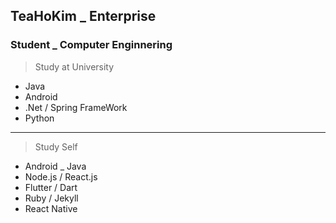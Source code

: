 ## TeaHoKim _ Enterprise 
### Student _ Computer Enginnering 
> Study at University
* Java        
* Android
* .Net / Spring FrameWork
* Python
---

> Study Self
* Android _ Java
* Node.js / React.js
* Flutter / Dart
* Ruby / Jekyll
* React Native

<!--
### Hi there 👋
**Enterprise09/Enterprise09** is a ✨ _special_ ✨ repository because its `README.md` (this file) appears on your GitHub profile.

Here are some ideas to get you started:

- 🔭 I’m currently working on ...
- 🌱 I’m currently learning ...
- 👯 I’m looking to collaborate on ...
- 🤔 I’m looking for help with ...
- 💬 Ask me about ...
- 📫 How to reach me: ...
- 😄 Pronouns: ...
- ⚡ Fun fact: ...
-->
